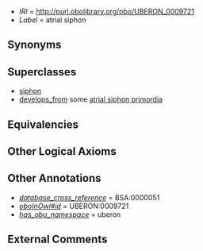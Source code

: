  * *IRI* = http://purl.obolibrary.org/obo/UBERON_0009721
 * *Label* = atrial siphon

## Synonyms


## Superclasses

 * [siphon](../../UBERON/19/UBERON_0009719.md)
 * [develops_from](../../RO/02/RO_0002202.md) some [atrial siphon primordia](../../UBERON/95/UBERON_0009895.md)

## Equivalencies


## Other Logical Axioms


## Other Annotations

 * *[database_cross_reference](../../ef/oboInOwl#hasDbXref.md)* = BSA:0000051
 * *[oboInOwl#id](../../id/oboInOwl#id.md)* = UBERON:0009721
 * *[has_obo_namespace](../../ce/oboInOwl#hasOBONamespace.md)* = uberon

## External Comments

